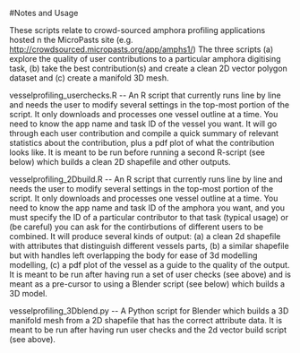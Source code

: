 #Notes and Usage

These scripts relate to crowd-sourced amphora profiling applications hosted n the MicroPasts site (e.g. http://crowdsourced.micropasts.org/app/amphs1/) The three scripts (a) explore the quality of user contributions to a particular amphora digitising task, (b) take the best contribution(s) and create a clean 2D vector polygon dataset and (c) create a manifold 3D mesh.

vesselprofiling_userchecks.R -- An R script that currently runs line by line and needs the user to modify several settings in the top-most portion of the script. It only downloads and processes one vessel outline at a time. You need to know the app name and task ID of the vessel you want. It will go through each user contribution and compile a quick summary of relevant statistics about the contribution, plus a pdf plot of what the contribution looks like. It is meant to be run before running a second R-script (see below) which builds a clean 2D shapefile and other outputs.

vesselprofiling_2Dbuild.R -- An R script that currently runs line by line and needs the user to modify several settings in the top-most portion of the script. It only downloads and processes one vessel outline at a time. You need to know the app name and task ID of the amphora you want, and you must specify the ID of a particular contributor to that task (typical usage) or (be careful) you can ask for the contirbutions of different users to be combined. It will produce several kinds of output: (a) a clean 2d shapefile with attributes that distinguish different vessels parts, (b) a similar shapefile but with handles left overlapping the body for ease of 3d modelling modelling, (c) a pdf plot of the vessel as a guide to the quality of the output. It  is meant to be run after having run a set of user checks (see above) and is meant as a pre-cursor to using a Blender script (see below) which builds a 3D model.

vesselprofiling_3Dblend.py -- A Python script for Blender which builds a 3D manifold mesh from a 2D shapefile that has the correct attribute data.  It  is meant to be run after having run  user checks and the 2d vector build script (see above).
